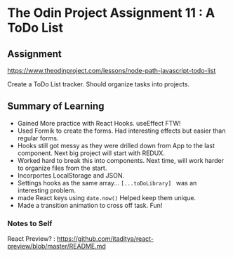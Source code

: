 # The Odin Project Assignment 11 : A ToDo List

## Assignment 
https://www.theodinproject.com/lessons/node-path-javascript-todo-list

Create a ToDo List tracker.  Should organize tasks into projects.

## Summary of Learning
* Gained More practice with React Hooks.  useEffect FTW!
* Used Formik to create the forms.  Had interesting effects but easier than regular forms.
* Hooks still got messy as they were drilled down from App to the last component.  Next big project will start with REDUX.  
* Worked hard to break this into components.  Next time, will work harder to organize files from the start. 
* Incorportes LocalStorage and JSON.
* Settings hooks as the same array... `[...toDoLibrary] ` was an interesting problem.
* made React keys using `date.now()` Helped keep them unique. 
* Made a transition animation to cross off task.  Fun!

### Notes to Self

React Preview? : https://github.com/itaditya/react-preview/blob/master/README.md

